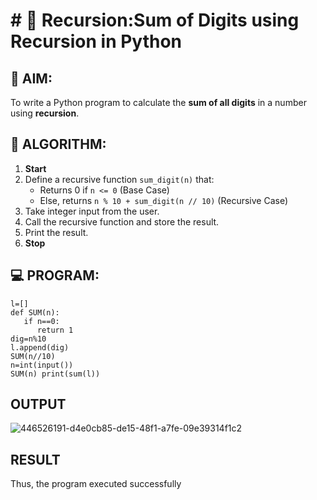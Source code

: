 # # 🔁 Recursion:Sum of Digits using Recursion in Python

## 🎯 AIM:
To write a Python program to calculate the **sum of all digits** in a number using **recursion**.

## 🧠 ALGORITHM:

1. **Start**
2. Define a recursive function `sum_digit(n)` that:
   - Returns 0 if `n <= 0` (Base Case)
   - Else, returns `n % 10 + sum_digit(n // 10)` (Recursive Case)
3. Take integer input from the user.
4. Call the recursive function and store the result.
5. Print the result.
6. **Stop**

## 💻 PROGRAM:
```
l=[]
def SUM(n):
   if n==0:
      return 1
dig=n%10
l.append(dig)
SUM(n//10)
n=int(input())
SUM(n) print(sum(l))
```

## OUTPUT
![446526191-d4e0cb85-de15-48f1-a7fe-09e39314f1c2](https://github.com/user-attachments/assets/ab9747e6-dfd9-4c80-beb9-b3bb45860c3b)


## RESULT
Thus, the program executed successfully
